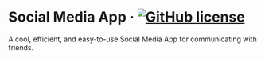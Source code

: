# Social Media App &middot; [![GitHub license](https://img.shields.io/badge/license-MIT-blue.svg)](https://github.com/facebook/react/blob/master/LICENSE)
A cool, efficient, and easy-to-use Social Media App for communicating with friends.
